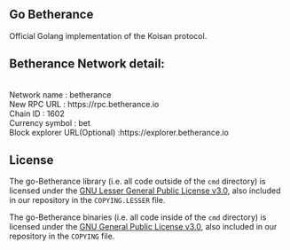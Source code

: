 ## Go Betherance

Official Golang implementation of the Koisan protocol.


## Betherance Network detail:
<br>
Network name : betherance <br>
New RPC URL : https://rpc.betherance.io <br>
Chain ID : 1602 <br>
Currency symbol : bet <br>
Block explorer URL(Optional) :https://explorer.betherance.io<br>

## License

The go-Betherance library (i.e. all code outside of the `cmd` directory) is licensed under the
[GNU Lesser General Public License v3.0](https://www.gnu.org/licenses/lgpl-3.0.en.html),
also included in our repository in the `COPYING.LESSER` file.

The go-Betherance binaries (i.e. all code inside of the `cmd` directory) is licensed under the
[GNU General Public License v3.0](https://www.gnu.org/licenses/gpl-3.0.en.html), also
included in our repository in the `COPYING` file.
